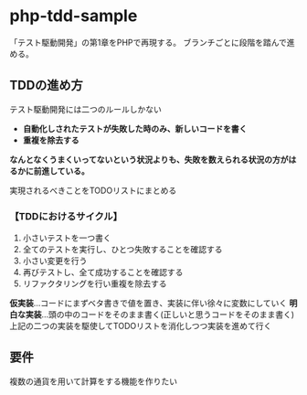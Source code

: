 # php-tdd-sample

「テスト駆動開発」の第1章をPHPで再現する。
ブランチごとに段階を踏んで進める。

## TDDの進め方

テスト駆動開発には二つのルールしかない
* **自動化しされたテストが失敗した時のみ、新しいコードを書く**
* **重複を除去する**

__なんとなくうまくいってないという状況よりも、失敗を数えられる状況の方がはるかに前進している。__

実現されるべきことをTODOリストにまとめる


### 【TDDにおけるサイクル】
1. 小さいテストを一つ書く
2. 全てのテストを実行し、ひとつ失敗することを確認する
3. 小さい変更を行う
4. 再びテストし、全て成功することを確認する
5. リファクタリングを行い重複を除去する


**仮実装**…コードにまずベタ書きで値を置き、実装に伴い徐々に変数にしていく
**明白な実装**…頭の中のコードをそのまま書く(正しいと思うコードをそのまま書く)
上記の二つの実装を駆使してTODOリストを消化しつつ実装を進めて行く

## 要件

複数の通貨を用いて計算をする機能を作りたい
